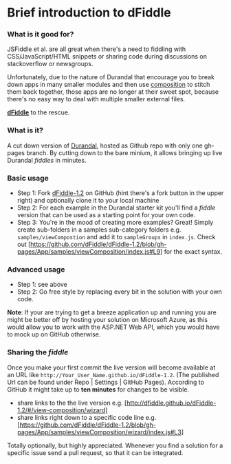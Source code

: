 # Brief introduction to dFiddle


### What is it good for?

JSFiddle et al. are all great when there's a need to fiddling with CSS/JavaScript/HTML snippets or
sharing code during discussions on stackoverflow or newsgroups.

Unfortunately, due to the nature of Durandal that encourage you to break down apps in many smaller modules and then use
 [composition] to stitch them back together, those apps are no longer at their sweet spot, because there's no easy
 way to deal with multiple smaller external files.

**[dFiddle]** to the rescue.

### What is it?

A cut down version of [Durandal], hosted as Github repo with only one gh-pages branch. By cutting down to the bare
minium, it allows bringing up live Durandal _fiddles_ in minutes.


### Basic usage

+ Step 1: Fork [dFiddle-1.2] on GitHub (hint there's a fork button in the upper right) and optionally
clone it to your local machine
+ Step 2: For each example in the Durandal starter kit you'll find a _fiddle_ version that can be used as a starting
point for your own code.
+ Step 3: You're in the mood of creating more examples? Great! Simply create sub-folders in a samples sub-category
folders e.g. `samples/viewCompostion` and add it to `sampleGroups` in `index.js`. Check out
[https://github.com/dFiddle/dFiddle-1.2/blob/gh-pages/App/samples/viewComposition/index.js#L9] for the exact syntax.


### Advanced usage

+ Step 1: see above
+ Step 2: Go free style by replacing every bit in the solution with your own code.

**Note**: If your are trying to get a breeze application up and running you are might be better off by
hosting your solution on Microsoft Azure, as this would allow you to work with the ASP.NET Web API,
which you would have to mock up on GitHub otherwise.


### Sharing the _fiddle_

Once you make your first commit the live version will become available at an URL like
`http://Your_User_Name.github.io/dFiddle-1.2`. (The published Url can be found under Repo | Settings | GitHub
Pages).
According to GitHub it might take up to **ten minutes** for changes to be visible.

+ share links to the the live version e.g. [http://dfiddle.github.io/dFiddle-1.2/#/view-composition/wizard]
+ share links right down to a specific code line e.g.
[https://github.com/dFiddle/dFiddle-1.2/blob/gh-pages/App/samples/viewComposition/wizard/index.js#L3]


Totally optionally, but highly appreciated. Whenever you find a solution for a specific issue send a pull request,
so that it can be integrated.




[Durandal]: http://durandaljs.com/
[dFiddle]: https://github.com/dFiddle
[dFiddle-1.2]: https://github.com/dFiddle/dFiddle-1.2
[composition]: http://durandaljs.com/documentation/Using-Composition/
[stackoverflow]: http://stackoverflow.com/questions/tagged/durandal
[Durandal newsgroup]: https://groups.google.com/forum/#!forum/durandaljs
[http://dfiddle.github.io/dFiddle-1.2/#/view-composition/wizard]:
http://dfiddle.github.io/dFiddle-1.2/#/view-composition/wizard
[https://github.com/dFiddle/dFiddle-1.2/blob/gh-pages/App/samples/viewComposition/wizard/index.js#L3]:
https://github.com/dFiddle/dFiddle-1.2/blob/gh-pages/App/samples/viewComposition/wizard/index.js#L3
[https://github.com/dFiddle/dFiddle-1.2/blob/gh-pages/App/samples/viewComposition/index.js#L9]:
https://github.com/dFiddle/dFiddle-1.2/blob/gh-pages/App/samples/viewComposition/index.js#L9
